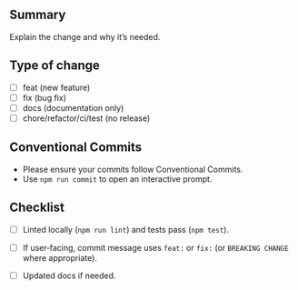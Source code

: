 ## Summary

Explain the change and why it’s needed.

## Type of change

- [ ] feat (new feature)
- [ ] fix (bug fix)
- [ ] docs (documentation only)
- [ ] chore/refactor/ci/test (no release)

## Conventional Commits

- Please ensure your commits follow Conventional Commits.
- Use `npm run commit` to open an interactive prompt.

## Checklist

- [ ] Linted locally (`npm run lint`) and tests pass (`npm test`).
- [ ] If user‑facing, commit message uses `feat:` or `fix:` (or `BREAKING CHANGE` where appropriate).
- [ ] Updated docs if needed.

